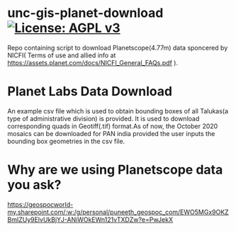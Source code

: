 # unc-gis-planet-download[![License: AGPL v3](https://img.shields.io/badge/License-AGPL%20v3-blue.svg)](https://www.gnu.org/licenses/agpl-3.0)
Repo containing script to download Planetscope(4.77m) data sponcered by NICFI( Terms of use and allied info at https://assets.planet.com/docs/NICFI_General_FAQs.pdf ).

# Planet Labs Data Download

An example csv file which is used to obtain bounding boxes of all Talukas(a type of administrative division) is provided. It is used to download corresponding quads in  Geotiff(.tif) format.As of now, the October 2020 mosaics can be downloaded for PAN india provided the user inputs the bounding box geometries in the csv file.

# Why are we using Planetscope data you ask?

https://geospocworld-my.sharepoint.com/:w:/g/personal/puneeth_geospoc_com/EWO5MGx9OKZBmIZUy9ElvUkBjYJ-ANiWOkEWn121vTXDZw?e=PwJekX

